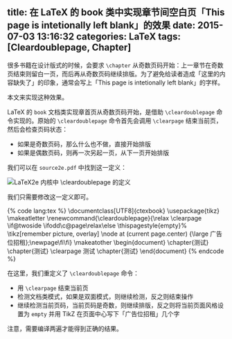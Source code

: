 title: 在 LaTeX 的 book 类中实现章节间空白页「This page is intetionally left blank」的效果
date: 2015-07-03 13:16:32
categories: LaTeX
tags: [Cleardoublepage, Chapter]
---

很多书籍在设计版式的时候，会要求 `\chapter` 从奇数页码开始：上一章节在奇数页结束则留白一页，而后再从奇数页码继续排版。为了避免给读者造成「这里的内容缺失了」的印象，通常会写上「This page is intetionally left blank」的字样。

本文来实现这种效果。

<!-- more -->

LaTeX 的 `book` 文档类实现章首页从奇数页码开始，是借助 `\cleardoublepage` 命令实现的。原始的 `\cleardoublepage` 命令首先会调用 `\clearpage` 结束当前页，然后会检查页码状态：

* 如果是奇数页码，那么什么也不做，直接开始排版
* 如果是偶数页码，则再一次另起一页，从下一页开始排版

我们可以在 `source2e.pdf` 中找到这一定义：

![LaTeX2e 内核中 \cleardoublepage 的定义]({{site.url}}/iamges/LaTeX/def-of-cleardoublepage.png)

我们只需要修改这一定义即可。

{% code lang:tex %}
\documentclass[UTF8]{ctexbook}
\usepackage{tikz}
\makeatletter
\renewcommand{\cleardoublepage}{\relax
  \clearpage
  \if@twoside \ifodd\c@page\relax\else
  \thispagestyle{empty}%
  \tikz[remember picture, overlay] \node  at (current page.center)
    {\large 广告位招租};\newpage\fi\fi}
\makeatother
\begin{document}
\chapter{测试}
\chapter{测试}
\clearpage
测试
\chapter{测试}
\end{document}
{% endcode %}

在这里，我们重定义了 `\cleardoublepage` 命令：

* 用 `\clearpage` 结束当前页
* 检测文档类模式，如果是双面模式，则继续检测，反之则结束操作
* 继续检测当前页码，当前页码是奇数，则继续排版，反之则将当前页面风格设置为 `empty` 并用 TikZ 在页面中心写下「广告位招租」几个字

注意，需要编译两遍才能得到正确的结果。

